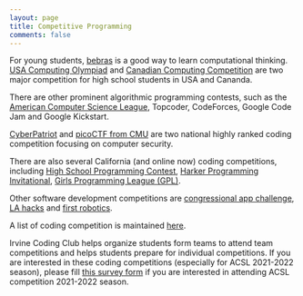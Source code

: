 ```yaml
---
layout: page
title: Competitive Programming
comments: false
---
```


For young students, [bebras](https://www.bebras.org/) is a good way to learn computational thinking.   
[USA Computing Olympiad](https://usaco.org) and [Canadian Computing Competition](https://www.cemc.uwaterloo.ca/contests/computing.html) are two major competition for high school students in USA and Cananda.

There are other prominent algorithmic programming contests, such as the [American Computer Science League](https://www.acsl.org/),  Topcoder, CodeForces, Google Code Jam and Google Kickstart.

[CyberPatriot](https://www.uscyberpatriot.org/) and [picoCTF from CMU](https://picoctf.org/) are two national highly ranked coding competition focusing on computer security.

There are also several California (and online now) coding competitions, including [High School Programming Contest](https://www.cpp.edu/~hspc/), [Harker Programming Invitational](https://web.harker.org/programming/), [Girls Programming League (GPL)](https://www.girlsprogrammingleague.org/).

Other software development competitions are [congressional app challenge](https://www.congressionalappchallenge.us/), [LA hacks](https://lahacks.com/home) and [first robotics](https://www.firstinspires.org/robotics/frc).

A list of coding competition is maintained [here](https://clist.by/).

Irvine Coding Club helps organize students form teams to attend team competitions and helps students prepare for individual competitions. If you are interested in these coding competitions (especially for ACSL 2021-2022 season), please fill [this survey form](https://forms.gle/G7gAhVgqa3RVUQZ98)  if you are interested in attending ACSL competition 2021-2022  season. 
